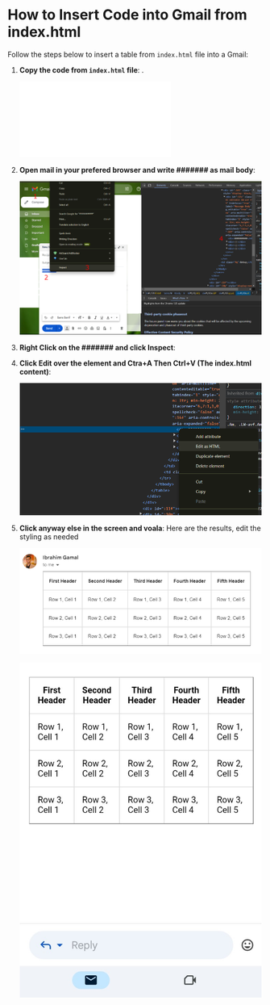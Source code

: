 # How to Insert Code into Gmail from index.html

Follow the steps below to insert a table from `index.html` file into a Gmail:

1. **Copy the code from `index.html` file**: .

    ![Open index.html](./index.html)    

2. **Open mail in your prefered browser and write ####### as mail body**:

    ![Copy code](img\Step1.png)

3. **Right Click on the ####### and click Inspect**: 


4. **Click Edit over the element and Ctra+A Then Ctrl+V (The index.html content)**: 

    ![Compose email](img\Step2.png)

5. **Click anyway else in the screen and voala**: Here are the results, edit the styling as needed

    ![Sample1](img\Sample1.png)

    ![Sample2](img\Sample2.jpg)

